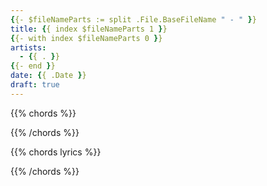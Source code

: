 ```yaml
---
{{- $fileNameParts := split .File.BaseFileName " - " }}
title: {{ index $fileNameParts 1 }}
{{- with index $fileNameParts 0 }}
artists: 
  - {{ . }}
{{- end }}
date: {{ .Date }}
draft: true
---
```


{{% chords %}}  
<!-- put intro here -->
{{% /chords %}}  

{{% chords lyrics %}}  
<!-- put lyrics here -->
{{% /chords %}}  

